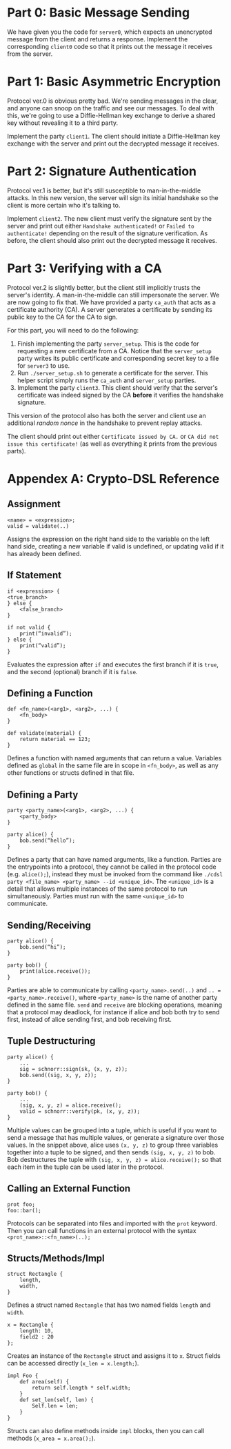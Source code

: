 # Part 0: Basic Message Sending

We have given you the code for `server0`, which expects an unencrypted message from the client and returns a response. Implement the corresponding `client0` code so that it prints out the message it receives from the server.

# Part 1: Basic Asymmetric Encryption

Protocol ver.0 is obvious pretty bad. We're sending messages in the clear, and anyone can snoop on the traffic and see our messages. To deal with this, we're going to use a Diffie-Hellman key exchange to derive a shared key without revealing it to a third party.

Implement the party `client1`. The client should initiate a Diffie-Hellman key exchange with the server and print out the decrypted message it receives.

# Part 2: Signature Authentication

Protocol ver.1 is better, but it's still susceptible to man-in-the-middle attacks. In this new version, the server will sign its initial handshake so the client is more certain who it's talking to. 

Implement `client2`. The new client must verify the signature sent by the server and print out either `Handshake authenticated!` or `Failed to authenticate!` depending on the result of the signature verification. As before, the client should also print out the decrypted message it receives. 

# Part 3: Verifying with a CA

Protocol ver.2 is slightly better, but the client still implicitly trusts the server's identity. A man-in-the-middle can still impersonate the server. We are now going to fix that. We have provided a party `ca_auth` that acts as a certificate authority (CA). A server generates a certificate by sending its public key to the CA for the CA to sign.

For this part, you will need to do the following:
 1.  Finish implementing the party `server_setup`. This is the code for requesting a new certificate from a CA. Notice that the `server_setup` party writes its public certificate and corresponding secret key to a file for `server3` to use. 
 2.  Run `./server_setup.sh` to generate a certificate for the server. This helper script simply runs the `ca_auth` and `server_setup` parties.
 3.  Implement the party `client3`. This client should verify that the server's certificate was indeed signed by the CA **before** it verifies the handshake signature. 

This version of the protocol also has both the server and client use an additional _random nonce_ in the handshake to prevent replay attacks.

The client should print out either `Certificate issued by CA.` or `CA did not issue this certificate!` (as well as everything it prints from the previous parts).

# Appendex A: Crypto-DSL Reference

## Assignment

```
<name> = <expression>;
valid = validate(..)
```

Assigns the expression on the right hand side to the variable on the left hand side, creating a new variable if valid is undefined, or updating valid if it has already been defined.

## If Statement

```
if <expression> { 
<true_branch> 
} else {
    <false_branch>
}

if not valid {
    print(“invalid”);
} else {
    print(“valid”);
}
```

Evaluates the expression after `if` and executes the first branch if it is `true`, and the second (optional) branch if it is `false`.

## Defining a Function

```
def <fn_name>(<arg1>, <arg2>, ...) {
    <fn_body>
}

def validate(material) {
    return material == 123;
}
```

Defines a function with named arguments that can return a value. Variables defined as `global` in the same file are in scope in `<fn_body>`, as well as any other functions or structs defined in that file.

## Defining a Party

```
party <party_name>(<arg1>, <arg2>, ...) {
    <party_body>
}

party alice() {
    bob.send(“hello”);
}
```

Defines a party that can have named arguments, like a function. Parties are the entrypoints into a protocol, they cannot be called in the protocol code (e.g. `alice();`), instead they must be invoked from the command like `./cdsl party <file_name> <party_name> --id <unique_id>`. The `<unique_id>` is a detail that allows multiple instances of the same protocol to run simultaneously. Parties must run with the same `<unique_id>` to communicate.

## Sending/Receiving

```
party alice() {
    bob.send(“hi”);
}

party bob() {
    print(alice.receive());
}
```

Parties are able to communicate by calling `<party_name>.send(..)` and `.. = <party_name>.receive()`, where `<party_name>` is the name of another party defined in the same file. `send` and `receive` are blocking operations, meaning that a protocol may deadlock, for instance if alice and bob both try to send first, instead of alice sending first, and bob receiving first.

## Tuple Destructuring

```
party alice() {
    ...
    sig = schnorr::sign(sk, (x, y, z));
    bob.send((sig, x, y, z));
}

party bob() {
    ...
    (sig, x, y, z) = alice.receive();
    valid = schnorr::verify(pk, (x, y, z));
}
```

Multiple values can be grouped into a tuple, which is useful if you want to send a message that has multiple values, or generate a signature over those values. In the snippet above, alice uses `(x, y, z)` to group three variables together into a tuple to be signed, and then sends `(sig, x, y, z)` to bob. Bob destructures the tuple with `(sig, x, y, z) = alice.receive();` so that each item in the tuple can be used later in the protocol. 

## Calling an External Function

```
prot foo;
foo::bar();
```

Protocols can be separated into files and imported with the `prot` keyword. Then you can call functions in an external protocol with the syntax `<prot_name>::<fn_name>(..);`

## Structs/Methods/Impl

```
struct Rectangle {
    length,
    width,
}
```

Defines a struct named `Rectangle` that has two named fields `length` and `width`.

```
x = Rectangle {
    length: 10,
    field2 : 20
};
```

Creates an instance of the `Rectangle` struct and assigns it to `x`. Struct fields can be accessed directly (`x_len = x.length;`).

```
impl Foo {
    def area(self) {
        return self.length * self.width;
    }
    def set_len(self, len) {
        Self.len = len;
    }
}
```

Structs can also define methods inside `impl` blocks, then you can call methods (`x_area = x.area();`).
